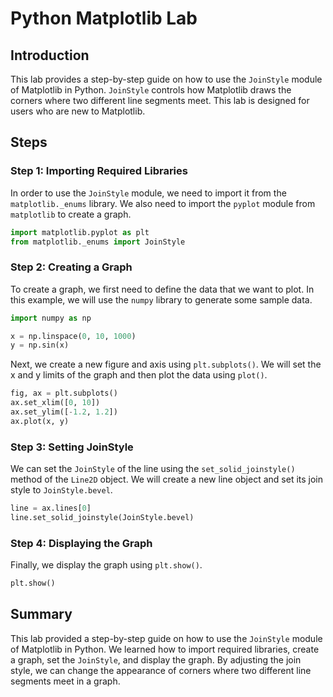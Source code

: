 # Python Matplotlib Lab

## Introduction

This lab provides a step-by-step guide on how to use the `JoinStyle` module of Matplotlib in Python. `JoinStyle` controls how Matplotlib draws the corners where two different line segments meet. This lab is designed for users who are new to Matplotlib.

## Steps

### Step 1: Importing Required Libraries

In order to use the `JoinStyle` module, we need to import it from the `matplotlib._enums` library. We also need to import the `pyplot` module from `matplotlib` to create a graph.

```python
import matplotlib.pyplot as plt
from matplotlib._enums import JoinStyle
```

### Step 2: Creating a Graph

To create a graph, we first need to define the data that we want to plot. In this example, we will use the `numpy` library to generate some sample data.

```python
import numpy as np

x = np.linspace(0, 10, 1000)
y = np.sin(x)
```

Next, we create a new figure and axis using `plt.subplots()`. We will set the x and y limits of the graph and then plot the data using `plot()`.

```python
fig, ax = plt.subplots()
ax.set_xlim([0, 10])
ax.set_ylim([-1.2, 1.2])
ax.plot(x, y)
```

### Step 3: Setting JoinStyle

We can set the `JoinStyle` of the line using the `set_solid_joinstyle()` method of the `Line2D` object. We will create a new line object and set its join style to `JoinStyle.bevel`.

```python
line = ax.lines[0]
line.set_solid_joinstyle(JoinStyle.bevel)
```

### Step 4: Displaying the Graph

Finally, we display the graph using `plt.show()`.

```python
plt.show()
```

## Summary

This lab provided a step-by-step guide on how to use the `JoinStyle` module of Matplotlib in Python. We learned how to import required libraries, create a graph, set the `JoinStyle`, and display the graph. By adjusting the join style, we can change the appearance of corners where two different line segments meet in a graph.
